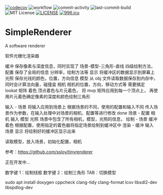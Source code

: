 [![codecov](https://codecov.io/gh/Simple-XX/SimpleRenderer/graph/badge.svg?token=J7NKK3SBNJ)](https://codecov.io/gh/Simple-XX/SimpleRenderer)
![workflow](https://github.com/Simple-XX/SimpleRenderer/actions/workflows/workflow.yml/badge.svg)
![commit-activity](https://img.shields.io/github/commit-activity/t/Simple-XX/SimpleRenderer)
![last-commit-build](https://img.shields.io/github/last-commit/Simple-XX/SimpleRenderer/build)
![MIT License](https://img.shields.io/github/license/mashape/apistatus.svg)
[![LICENSE](https://img.shields.io/badge/license-Anti%20996-blue.svg)](https://github.com/996icu/996.ICU/blob/master/LICENSE)
[![996.icu](https://img.shields.io/badge/link-996.icu-red.svg)](https://996.icu)

# SimpleRenderer

A software renderer

软件光栅化渲染器

缓冲
保存像素与深度信息，同时实现了 场景-模型-三角形-直线 四级绘制方法，
配置
保存了全局的信息 分辨率，绘制方法等
显示
将缓冲区的数据显示到屏幕上
光照
保存光线的颜色，位置，方向信息
模型
从 obj 文件读取数据保存到内存中，同时会计算法向量，碰撞盒
相机
相机的位置，方向，移动方式等
需要搞定 lookat 矩阵
着色
顶点着色与片元着色，
将 mvp 矩阵应用到每一个顶点上，
再使用片元着色确定像素的深度和颜色绘制三角形

输入 - 场景
将输入应用到场景上
根据场景的不同，使用的配置和输入不同
传入场景作为参数，在输入处理中对场景的相机、配置等进行修改
done
场景 - 配置 相机 输入 模型 光照
场景中包含了所有相机，模型，光照的信息，
绘制 - 场景 缓冲 着色
根据配置，使用指定的着色器将指定场景绘制到缓冲区中
渲染 - 缓冲 输入 场景 显示
将绘制好的缓冲区显示出来

读取模型，放入场景，初始化配置，相机

参考：https://github.com/ssloy/tinyrenderer

正在开发中...

数字键 1：绘制线框
数字键 2：绘制三角形
TAB：切换模型

sudo apt install doxygen cppcheck clang-tidy clang-format lcov libsdl2-dev libspdlog-dev
